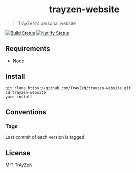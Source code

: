 <h1 align="center">
    trayzen-website
</h1>

> TrAyZeN's personal website
<!-- <div align="center">
    <img src="assets/image.png"/>
</div> -->
[![Build Status](https://travis-ci.org/TrAyZeN/trayzen-website.svg?branch=master)](https://travis-ci.org/TrAyZeN/trayzen-website)
[![Netlify Status](https://api.netlify.com/api/v1/badges/9c9ee027-d22d-4937-aa0d-7198db13d9df/deploy-status)](https://app.netlify.com/sites/trayzen/deploys)

## Requirements
- [Node](https://nodejs.org/)

## Install
```
git clone https://github.com/TrAyZeN/trayzen-website.git
cd trayzen-website
yarn install
```

## Conventions
### Tags
Last commit of each version is tagged.

## License
MIT TrAyZeN
